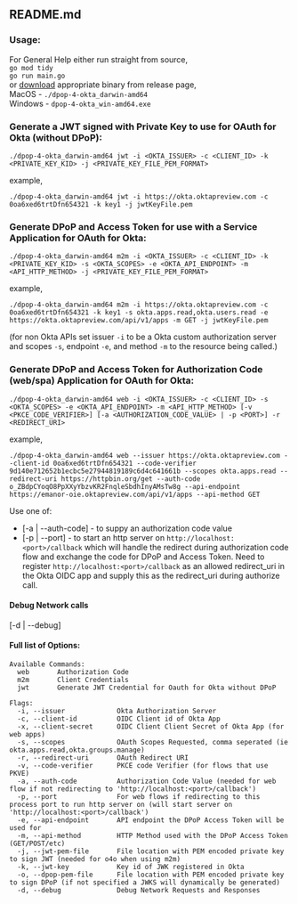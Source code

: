 ## README.md

### Usage:
For General Help either run straight from source,  
`go mod tidy`  
`go run main.go`  
or [download](https://github.com/emanor-okta/custom-scripts/releases) appropriate binary from release page,  
MacOS - `./dpop-4-okta_darwin-amd64`  
Windows - `dpop-4-okta_win-amd64.exe`   
   
### Generate a JWT signed with Private Key to use for OAuth for Okta (without DPoP):  
```
./dpop-4-okta_darwin-amd64 jwt -i <OKTA_ISSUER> -c <CLIENT_ID> -k <PRIVATE_KEY_KID> -j <PRIVATE_KEY_FILE_PEM_FORMAT>
```  
example,  
```
./dpop-4-okta_darwin-amd64 jwt -i https://okta.oktapreview.com -c 0oa6xed6trtDfn654321 -k key1 -j jwtKeyFile.pem
```  

### Generate DPoP and Access Token for use with a Service Application for OAuth for Okta:  
```
./dpop-4-okta_darwin-amd64 m2m -i <OKTA_ISSUER> -c <CLIENT_ID> -k <PRIVATE_KEY_KID> -s <OKTA_SCOPES> -e <OKTA_API_ENDPOINT> -m <API_HTTP_METHOD> -j <PRIVATE_KEY_FILE_PEM_FORMAT>
```  
example,
```
./dpop-4-okta_darwin-amd64 m2m -i https://okta.oktapreview.com -c 0oa6xed6trtDfn654321 -k key1 -s okta.apps.read,okta.users.read -e https://okta.oktapreview.com/api/v1/apps -m GET -j jwtKeyFile.pem
```  

(for non Okta APIs set issuer `-i` to be a Okta custom authorization server and scopes `-s`, endpoint `-e`, and method `-m` to the resource being called.)  

### Generate DPoP and Access Token for Authorization Code (web/spa) Application for OAuth for Okta:  
```
./dpop-4-okta_darwin-amd64 web -i <OKTA_ISSUER> -c <CLIENT_ID> -s <OKTA_SCOPES> -e <OKTA_API_ENDPOINT> -m <API_HTTP_METHOD> [-v <PKCE_CODE_VERIFIER>] [-a <AUTHORIZATION_CODE_VALUE> | -p <PORT>] -r <REDIRECT_URI>
```  
example,  
```
./dpop-4-okta_darwin-amd64 web --issuer https://okta.oktapreview.com --client-id 0oa6xed6trtDfn654321 --code-verifier 9d140e712652b1ecbc5e27944819189c6d4c641661b --scopes okta.apps.read --redirect-uri https://httpbin.org/get --auth-code o_ZBdpCYoqO8PpXXyYbzvKR2FnqleSbdhInyAMsTw8g --api-endpoint https://emanor-oie.oktapreview.com/api/v1/apps --api-method GET
```  

Use one of:
* [-a | --auth-code] - to suppy an authorization code value
* [-p | --port] - to start an http server on `http://localhost:<port>/callback` which will handle the redirect during authorization code flow and exchange the code for DPoP and Access Token. Need to register `http://localhost:<port>/callback` as an allowed redirect_uri in the Okta OIDC app and supply this as the redirect_uri during authorize call.  


#### Debug Network calls  
[-d | --debug]  

#### Full list of Options:  
```
Available Commands:
  web       Authorization Code
  m2m       Client Credentials
  jwt       Generate JWT Credential for Oauth for Okta without DPoP

Flags:
  -i, --issuer             Okta Authorization Server
  -c, --client-id          OIDC Client id of Okta App
  -x, --client-secret      OIDC Client Client Secret of Okta App (for web apps)
  -s, --scopes             OAuth Scopes Requested, comma seperated (ie okta.apps.read,okta.groups.manage)
  -r, --redirect-uri       OAuth Redirect URI
  -v, --code-verifier      PKCE code Verifier (for flows that use PKVE)
  -a, --auth-code          Authorization Code Value (needed for web flow if not redirecting to 'http://localhost:<port>/callback')
  -p, --port               For web flows if redirecting to this process port to run http server on (will start server on 'http://localhost:<port>/callback')
  -e, --api-endpoint       API endpoint the DPoP Access Token will be used for
  -m, --api-method         HTTP Method used with the DPoP Access Token (GET/POST/etc)
  -j, --jwt-pem-file       File location with PEM encoded private key to sign JWT (needed for o4o when using m2m)
  -k, --jwt-key            Key id of JWK registered in Okta
  -o, --dpop-pem-file      File location with PEM encoded private key to sign DPoP (if not specified a JWKS will dynamically be generated)
  -d, --debug              Debug Network Requests and Responses
```
